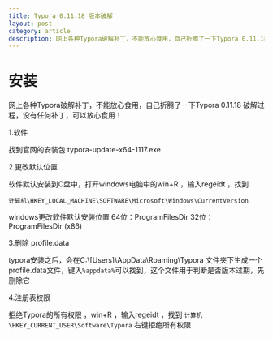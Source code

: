 ```yaml
---
title: Typora 0.11.18 版本破解
layout: post
category: article
description: 网上各种Typora破解补丁，不能放心食用，自己折腾了一下Typora 0.11.18 破解过程，没有任何补丁，可以放心食用！
---
```


# 安装

网上各种Typora破解补丁，不能放心食用，自己折腾了一下Typora 0.11.18 破解过程，没有任何补丁，可以放心食用！

1.软件

找到官网的安装包 typora-update-x64-1117.exe

2.更改默认位置

软件默认安装到C盘中，打开windows电脑中的win+R ，输入regeidt ，找到

`计算机\HKEY_LOCAL_MACHINE\SOFTWARE\Microsoft\Windows\CurrentVersion`

windows更改软件默认安装位置
64位：ProgramFilesDir
32位：ProgramFilesDir (x86)

3.删除 profile.data

typora安装之后，会在C:\\[Users]\AppData\Roaming\Typora 文件夹下生成一个profile.data文件，键入`%appdata%`可以找到，这个文件用于判断是否版本过期，先删除它

4.注册表权限

拒绝Typora的所有权限 ，win+R ，输入regeidt ，找到 `计算机\HKEY_CURRENT_USER\Software\Typora` 右键拒绝所有权限

